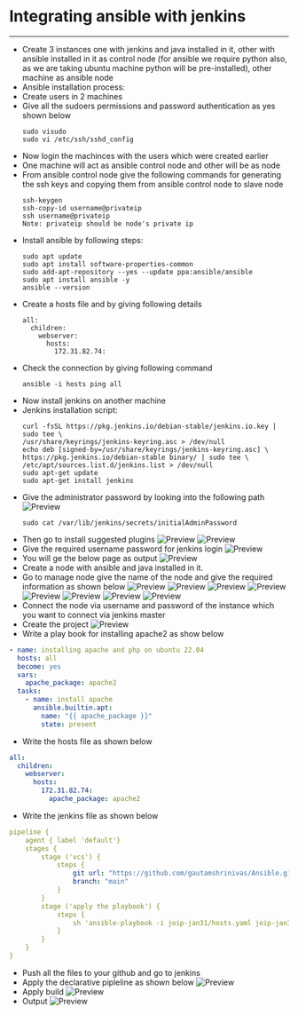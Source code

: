 # Integrating ansible with jenkins
----------------------------------
* Create 3 instances one with jenkins and java installed in it, other with ansible installed in it as control node (for ansible we require python also,  as we are taking ubuntu machine python will be pre-installed), other machine as ansible node
* Ansible installation process:
* Create users in 2 machines
* Give all the sudoers permissions and password authentication as yes shown below
    ```
    sudo visudo
    sudo vi /etc/ssh/sshd_config
    ```
* Now login the machinces with the users which were created earlier
* One machine will act as ansible control node and other will be as node
* From ansible control node give the following commands for generating the ssh keys and copying them from ansible control node to slave node
    ```
    ssh-keygen
    ssh-copy-id username@privateip
    ssh username@privateip
    Note: privateip should be node's private ip
    ```
* Install ansible by following steps:
    ```
    sudo apt update
    sudo apt install software-properties-common
    sudo add-apt-repository --yes --update ppa:ansible/ansible
    sudo apt install ansible -y
    ansible --version

    ```  
* Create a hosts file and by giving following details
    ```
    all:
      children:
        webserver:
          hosts:
            172.31.82.74:
    ```      
* Check the connection by giving following command
    ```
    ansible -i hosts ping all
    ```    
* Now install jenkins on another machine 
* Jenkins installation script:
    ```
    curl -fsSL https://pkg.jenkins.io/debian-stable/jenkins.io.key | sudo tee \
    /usr/share/keyrings/jenkins-keyring.asc > /dev/null
    echo deb [signed-by=/usr/share/keyrings/jenkins-keyring.asc] \
    https://pkg.jenkins.io/debian-stable binary/ | sudo tee \
    /etc/apt/sources.list.d/jenkins.list > /dev/null
    sudo apt-get update
    sudo apt-get install jenkins
    ```
* Give the administrator password by looking into the following path 
![Preview](images/Capture5.JPG)
    ```
    sudo cat /var/lib/jenkins/secrets/initialAdminPassword
    ```
* Then go to install suggested plugins
![Preview](images/Capture6.JPG)
![Preview](images/Capture7.JPG)
* Give the required username password for jenkins login
![Preview](images/Capture8.JPG)
* You will ge the below page as output
![Preview](images/Capture9.JPG)
* Create a node with ansible and java installed in it.
* Go to manage node give the name of the node and give the required information as shown below
![Preview](images/Capture10.JPG)
![Preview](images/Capture11.JPG)
![Preview](images/Capture12.JPG)
![Preview](images/Capture13.JPG)
![Preview](images/Capture14.JPG)
![Preview](images/Capture15.JPG)
![Preview](images/Capture16.JPG)
![Preview](images/Capture17.JPG)
* Connect the node via username and password of the instance which you want to connect via jenkins master
* Create the project 
![Preview](images/Capture18.JPG)
* Write a play book for installing apache2 as show below
```yaml
- name: installing apache and php on ubuntu 22.04
  hosts: all
  become: yes
  vars: 
    apache_package: apache2
  tasks:
    - name: install apache
      ansible.builtin.apt:
        name: "{{ apache_package }}"
        state: present
```
* Write the hosts file as shown below
```yaml
all:
  children:
    webserver:
      hosts:
        172.31.82.74:
          apache_package: apache2
```
* Write the jenkins file as shown below
```yaml
pipeline {
    agent { label 'default'}
    stages {
        stage ('vcs') {
            steps {
                git url: "https://github.com/gautamshrinivas/Ansible.git",
                branch: "main"
            }
        }
        stage ('apply the playbook') {
            steps {
                sh 'ansible-playbook -i joip-jan31/hosts.yaml joip-jan31/apache-php.yaml'
            }
        }
    }
}
```
* Push all the files to your github and go to jenkins 
* Apply the declarative pipleline as shown below
![Preview](images/Capture19.JPG)
* Apply build
![Preview](images/Capture20.JPG)
* Output
![Preview](images/Capture21.JPG)
